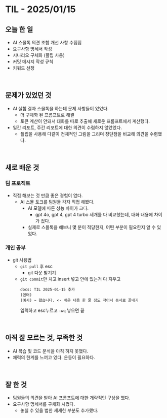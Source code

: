 # TIL - 2025/01/15


## 오늘 한 일
- AI 스몰톡 의견 조합 개선 사항 수집집
- 요구사항 명세서 작성
- 시나리오 구체화 (플립 사용)
- 커밋 메시지 작성 규칙
- 키워드 선정


<br>

## 문제가 있었던 것
- AI 실험 결과 스몰톡을 하는데 문제 사항들이 있었다.
  - 더 구체화 된 프롬프트로 해결
  - 토큰 계산이 안돼서 대화를 따로 추출해 새로운 프롬프트에서 계산했다.
- 일간 리포트, 주간 리포트에 대한 의견이 수렴하지 않았었다.
  - 플립을 사용해 다같이 전체적인 그림을 그리며 장단점을 비교해 의견을 수렴했다.

<br>

## 새로 배운 것
### 팀 프로젝트
- 직접 해보는 것 만큼 좋은 경험이 없다.
  - AI 스몰 토크를 팀원들 각자 직접 해봤다.
    - AI 모델에 따른 성능 차이가 크다.
      - gpt 4o, gpt 4, gpt 4 turbo 세개를 다 비교했는데, 대화 내용에 차이가 컸다.
    - 실제로 스몰톡을 해보니 몇 분이 적당한지, 어떤 부분이 필요한지 알 수 있었다.

### 개인 공부
- git 사용법
  - `git pull` 후 esc
    - git 다운 받기기
  - `git commit`만 치고 insert 넣고 안에 있는거 다 지우고 
      ```
      docs: TIL 2025-01-15 추가
      (엔터)
      (예시) ~ 했습니다. <- 배운 내용 한 줄 정도 적어서 동사로 끝내기
      ```
      입력하고  esc누르고 `:wq` 넣으면 끝

<br>

## 아직 잘 모르는 것, 부족한 것
- AI 복습 및 코드 분석을 아직 하지 못했다.
- 체력의 한계를 느끼고 있다. 운동이 필요하다.

<br>

## 잘 한 것
- 팀원들의 의견을 받아 AI 프롬프트에 대한 개략적인 구상을 했다.
- 요구사항 명세서를 구체화 시켰다.
  - 놓칠 수 있을 법한 세세한 부분도 추가했다.